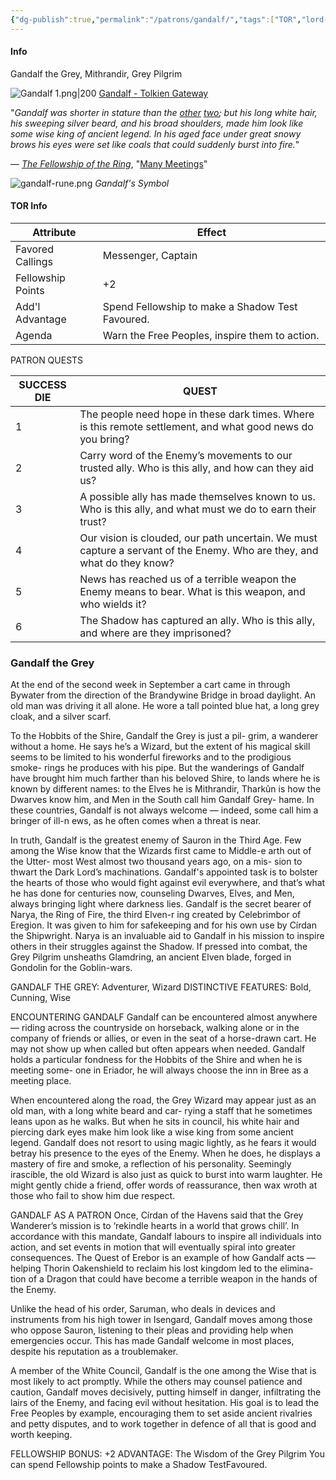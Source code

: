 ```yaml
---
{"dg-publish":true,"permalink":"/patrons/gandalf/","tags":["TOR","lord-of-the-rings","tolkien"]}
---
```


#### Info
Gandalf the Grey, Mithrandir, Grey Pilgrim

![Gandalf 1.png|200](/img/user/zz_assetts/Gandalf%201.png)
[Gandalf - Tolkien Gateway](https://tolkiengateway.net/wiki/Gandalf)

"_Gandalf was shorter in stature than the [other](https://tolkiengateway.net/wiki/Elrond "Elrond") [two](https://tolkiengateway.net/wiki/Glorfindel "Glorfindel"); but his long white hair, his sweeping silver beard, and his broad shoulders, made him look like some wise king of ancient legend. In his aged face under great snowy brows his eyes were set like coals that could suddenly burst into fire._"

― _[The Fellowship of the Ring](https://tolkiengateway.net/wiki/The_Fellowship_of_the_Ring "The Fellowship of the Ring")_, "[Many Meetings](https://tolkiengateway.net/wiki/Many_Meetings "Many Meetings")"

![gandalf-rune.png](/img/user/zz_assetts/gandalf-rune.png)
*Gandalf's Symbol*
#### TOR Info
| Attribute | Effect |
| ---- | ---- |
|Favored Callings| Messenger, Captain| 
|Fellowship Points| +2 |
|Add'l Advantage| Spend Fellowship to make a Shadow Test Favoured. |
|Agenda| Warn the Free Peoples, inspire them to action.|


PATRON QUESTS 

|SUCCESS DIE|QUEST|
|---|---|
|1|The people need hope in these dark times. Where is this remote settlement, and what good news do you bring?|
|2|Carry word of the Enemy’s movements to our trusted ally. Who is this ally, and how can they aid us?|
|3|A possible ally has made themselves known to us. Who is this ally, and what must we do to earn their trust?|
|4|Our vision is clouded, our path uncertain. We must capture a servant of the Enemy. Who are they, and what do they know?|
|5|News has reached us of a terrible weapon the Enemy means to bear. What is this weapon, and who wields it?|
|6|The Shadow has captured an ally. Who is this ally, and where are they imprisoned?|

### Gandalf the Grey
At the end of the second week in September a cart came
in through Bywater from the direction of the Brandywine
Bridge in broad daylight. An old man was driving it all
alone. He wore a tall pointed blue hat, a long grey cloak,
and a silver scarf.

To the Hobbits of the Shire, Gandalf the Grey is just a pil-
grim, a wanderer without a home. He says he’s a Wizard,
but the extent of his magical skill seems to be limited to
his wonderful fireworks and to the prodigious smoke-­
rings he produces with his pipe. But the wanderings of
Gandalf have brought him much farther than his beloved
Shire, to lands where he is known by different names: to
the Elves he is Mithrandir, Tharkûn is how the Dwarves
know him, and Men in the South call him Gandalf Grey-
hame. In these countries, Gandalf is not always welcome
— indeed, some call him a bringer of ill-­n ews, as he often
comes when a threat is near.

In truth, Gandalf is the greatest enemy of Sauron
in the Third Age. Few among the Wise know that the
Wizards first came to Middle-­e arth out of the Utter-
most West almost two thousand years ago, on a mis-
sion to thwart the Dark Lord’s machinations. Gandalf's
appointed task is to bolster the hearts of those who
would fight against evil everywhere, and that’s what he
has done for centuries now, counseling Dwarves, Elves,
and Men, always bringing light where darkness lies.
Gandalf is the secret bearer of Narya, the Ring of Fire,
the third Elven-­r ing created by Celebrimbor of Eregion.
It was given to him for safekeeping and for his own use
by Círdan the Shipwright. Narya is an invaluable aid to
Gandalf in his mission to inspire others in their struggles
against the Shadow. If pressed into combat, the Grey
Pilgrim unsheaths Glamdring, an ancient Elven blade,
forged in Gondolin for the Goblin-­wars.

GANDALF THE GREY: Adventurer, Wizard
DISTINCTIVE FEATURES: Bold, Cunning, Wise

ENCOUNTERING GANDALF
Gandalf can be encountered almost anywhere — riding
across the countryside on horseback, walking alone or in
the company of friends or allies, or even in the seat of a
horse-­drawn cart. He may not show up when called but often
appears when needed. Gandalf holds a particular fondness
for the Hobbits of the Shire and when he is meeting some-
one in Eriador, he will always choose the inn in Bree as a
meeting place.

When encountered along the road, the Grey Wizard may
appear just as an old man, with a long white beard and car-
rying a staff that he sometimes leans upon as he walks. But
when he sits in council, his white hair and piercing dark eyes
make him look like a wise king from some ancient legend.
Gandalf does not resort to using magic lightly, as he fears
it would betray his presence to the eyes of the Enemy. When
he does, he displays a mastery of fire and smoke, a reflection
of his personality. Seemingly irascible, the old Wizard is also
just as quick to burst into warm laughter. He might gently
chide a friend, offer words of reassurance, then wax wroth
at those who fail to show him due respect.

GANDALF AS A PATRON
Once, Círdan of the Havens said that the Grey Wanderer’s
mission is to ‘rekindle hearts in a world that grows chill’. In
accordance with this mandate, Gandalf labours to inspire
all individuals into action, and set events in motion that will
eventually spiral into greater consequences. The Quest of
Erebor is an example of how Gandalf acts — helping Thorin
Oakenshield to reclaim his lost kingdom led to the elimina-
tion of a Dragon that could have become a terrible weapon
in the hands of the Enemy.

Unlike the head of his order, Saruman, who deals in
devices and instruments from his high tower in Isengard,
Gandalf moves among those who oppose Sauron, listening
to their pleas and providing help when emergencies occur.
This has made Gandalf welcome in most places, despite his
reputation as a troublemaker.

A member of the White Council, Gandalf is the one
among the Wise that is most likely to act promptly. While
the others may counsel patience and caution, Gandalf moves
decisively, putting himself in danger, infiltrating the lairs of
the Enemy, and facing evil without hesitation. His goal is to
lead the Free Peoples by example, encouraging them to set
aside ancient rivalries and petty disputes, and to work together
in defence of all that is good and worth keeping.

FELLOW­SHIP BONUS: +2
ADVANTAGE: The Wisdom of the Grey Pilgrim
You can spend Fellow­ship points to make a Shadow TestFavoured.